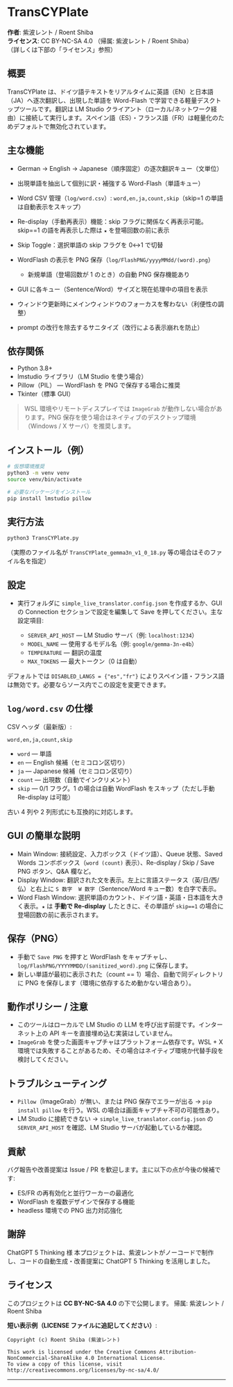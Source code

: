 # TransCYPlate

**作者**: 紫波レント / Roent Shiba  
**ライセンス**: CC BY-NC-SA 4.0 （帰属: 紫波レント / Roent Shiba）  
（詳しくは下部の「ライセンス」参照）

## 概要

TransCYPlate は、ドイツ語テキストをリアルタイムに英語（EN）と日本語（JA）へ逐次翻訳し、出現した単語を Word-Flash で学習できる軽量デスクトップツールです。翻訳は LM Studio クライアント（ローカル/ネットワーク経由）に接続して実行します。スペイン語（ES）・フランス語（FR）は軽量化のためデフォルトで無効化されています。

## 主な機能

* German → English → Japanese（順序固定）の逐次翻訳キュー（文単位）
* 出現単語を抽出して個別に訳・補強する Word-Flash（単語キュー）
* Word CSV 管理（`log/word.csv`）: `word,en,ja,count,skip`（skip=1 の単語は自動表示をスキップ）
* Re-display（手動再表示）機能：skip フラグに関係なく再表示可能。skip==1 の語を再表示した際は `★` を登場回数の前に表示
* Skip Toggle：選択単語の skip フラグを 0↔1 で切替
* WordFlash の表示を PNG 保存（`log/FlashPNG/yyyyMMdd/(word).png`）

  * 新規単語（登場回数が 1 のとき）の自動 PNG 保存機能あり
* GUI に各キュー（Sentence/Word）サイズと現在処理中の項目を表示
* ウィンドウ更新時にメインウィンドウのフォーカスを奪わない（利便性の調整）
* prompt の改行を除去するサニタイズ（改行による表示崩れを防止）

## 依存関係

* Python 3.8+
* lmstudio ライブラリ（LM Studio を使う場合）
* Pillow（PIL） — WordFlash を PNG で保存する場合に推奨
* Tkinter（標準 GUI）

> WSL 環境やリモートディスプレイでは `ImageGrab` が動作しない場合があります。PNG 保存を使う場合はネイティブのデスクトップ環境（Windows / X サーバ）を推奨します。

## インストール（例）

```bash
# 仮想環境推奨
python3 -m venv venv
source venv/bin/activate

# 必要なパッケージをインストール
pip install lmstudio pillow
```

## 実行方法

```bash
python3 TransCYPlate.py
```

（実際のファイル名が `TransCYPlate_gemma3n_v1_0_18.py` 等の場合はそのファイル名を指定）

## 設定

* 実行フォルダに `simple_live_translator.config.json` を作成するか、GUI の Connection セクションで設定を編集して Save を押してください。主な設定項目:

  * `SERVER_API_HOST` — LM Studio サーバ（例: `localhost:1234`）
  * `MODEL_NAME` — 使用するモデル名（例: `google/gemma-3n-e4b`）
  * `TEMPERATURE` — 翻訳の温度
  * `MAX_TOKENS` — 最大トークン（0 は自動）

デフォルトでは `DISABLED_LANGS = {"es","fr"}` によりスペイン語・フランス語は無効です。必要ならソース内でこの設定を変更できます。

## `log/word.csv` の仕様

CSV ヘッダ（最新版）:

```
word,en,ja,count,skip
```

* `word` — 単語
* `en` — English 候補（セミコロン区切り）
* `ja` — Japanese 候補（セミコロン区切り）
* `count` — 出現数（自動でインクリメント）
* `skip` — 0/1 フラグ。1 の場合は自動 WordFlash をスキップ（ただし手動 Re-display は可能）

古い 4 列や 2 列形式にも互換的に対応します。

## GUI の簡単な説明

* Main Window: 接続設定、入力ボックス（ドイツ語）、Queue 状態、Saved Words コンボボックス（`word (count)` 表示）、Re-display / Skip / Save PNG ボタン、Q\&A 欄など。
* Display Window: 翻訳された文を表示。左上に言語ステータス（英/日/西/仏）と右上に `S 数字  W 数字`（Sentence/Word キュー数）を白字で表示。
* Word Flash Window: 選択単語のカウント、ドイツ語・英語・日本語を大きく表示。`★` は **手動で Re-display** したときに、その単語が `skip==1` の場合に登場回数の前に表示されます。

## 保存（PNG）

* 手動で `Save PNG` を押すと WordFlash をキャプチャし、`log/FlashPNG/YYYYMMDD/(sanitized_word).png` に保存します。
* 新しい単語が最初に表示された（count == 1）場合、自動で同ディレクトリに PNG を保存します（環境に依存するため動かない場合あり）。

## 動作ポリシー / 注意

* このツールはローカルで LM Studio の LLM を呼び出す前提です。インターネット上の API キーを直接埋め込む実装はしていません。
* `ImageGrab` を使った画面キャプチャはプラットフォーム依存です。WSL + X 環境では失敗することがあるため、その場合はネイティブ環境か代替手段を検討してください。

## トラブルシューティング

* `Pillow`（ImageGrab）が無い、または PNG 保存でエラーが出る → `pip install pillow` を行う。WSL の場合は画面キャプチャ不可の可能性あり。
* LM Studio に接続できない → `simple_live_translator.config.json` の `SERVER_API_HOST` を確認、LM Studio サーバが起動しているか確認。

## 貢献

バグ報告や改善提案は Issue / PR を歓迎します。主に以下の点が今後の候補です:

* ES/FR の再有効化と並行ワーカーの最適化
* WordFlash を複数デザインで保存する機能
* headless 環境での PNG 出力対応強化

## 謝辞

ChatGPT 5 Thinking 様
本プロジェクトは、紫波レントがノーコードで制作し、コードの自動生成・改善提案に ChatGPT 5 Thinking を活用しました。

## ライセンス

このプロジェクトは **CC BY-NC-SA 4.0** の下で公開します。
帰属: 紫波レント / Roent Shiba

**短い表示例（LICENSE ファイルに追記してください）**:

```
Copyright (c) Roent Shiba (紫波レント)

This work is licensed under the Creative Commons Attribution-NonCommercial-ShareAlike 4.0 International License.
To view a copy of this license, visit http://creativecommons.org/licenses/by-nc-sa/4.0/
```

---
